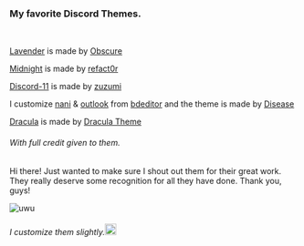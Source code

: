 ### My favorite Discord Themes.
<br>




[Lavender](https://github.com/Lavender-Discord/Lavender/blob/main/dev.css) is made by [Obscure](https://github.com/Obscure-Git)

[Midnight](https://github.com/refact0r/midnight-discord/blob/master/midnight.theme.css) is made by [refact0r](https://github.com/refact0r)

[Discord-11](https://github.com/zuzumi-f/Discord-11/blob/main/Discord11.theme.css) is made by [zuzumi](https://github.com/zuzumi-f)

I customize [nani](https://github.com/Ruhannn/discord-theme/blob/main/nani.theme.css) & [outlook](https://github.com/Ruhannn/discord-theme/blob/main/outlook.theme.css) from [bdeditor](https://bdeditor.dev/theme/solana)
and the theme is made by [Disease](https://github.com/maenDisease)

[Dracula](https://github.com/dracula/betterdiscord) is made by 
[Dracula Theme](https://github.com/dracula)












###### With full credit given to them.
Hi there! Just wanted to make sure I shout out them for their great work. They really deserve some recognition for all they have done. Thank you, guys!

![uwu](https://media.tenor.com/p04QAjpOxOUAAAAC/in-love-anime.gif "uwu")

<h6>
I customize them slightly.<img src="https://media.tenor.com/PsqSjsWBQgkAAAAj/yaay-anime.gif" width="20"height="20">
</h6>

